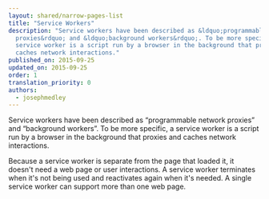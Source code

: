 ```yaml
---
layout: shared/narrow-pages-list
title: "Service Workers"
description: "Service workers have been described as &ldquo;programmable network
  proxies&rdquo; and &ldquo;background workers&rdquo;. To be more specific, a 
  service worker is a script run by a browser in the background that proxies and 
  caches network interactions."
published_on: 2015-09-25
updated_on: 2015-09-25
order: 1
translation_priority: 0
authors:
  - josephmedley
---
```


<p class="intro">
  Service workers have been described as &ldquo;programmable network
  proxies&rdquo; and &ldquo;background workers&rdquo;. To be more specific, a 
  service worker is a script run by a browser in the background that proxies and 
  caches network interactions.</p>

Because a service worker is separate from the page that loaded it, it doesn't 
need a web page or user interactions. A service worker terminates when it's not 
being used and reactivates again when it's needed. A single service worker can 
support more than one web page.
